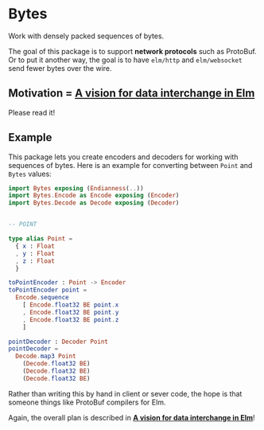 # Bytes

Work with densely packed sequences of bytes.

The goal of this package is to support **network protocols** such as ProtoBuf. Or to put it another way, the goal is to have `elm/http` and `elm/websocket` send fewer bytes over the wire.


## Motivation = [A vision for data interchange in Elm](https://gist.github.com/evancz/1c5f2cf34939336ecb79b97bb89d9da6)

Please read it!


## Example

This package lets you create encoders and decoders for working with sequences of bytes. Here is an example for converting between `Point` and `Bytes` values:

```elm
import Bytes exposing (Endianness(..))
import Bytes.Encode as Encode exposing (Encoder)
import Bytes.Decode as Decode exposing (Decoder)


-- POINT

type alias Point =
  { x : Float
  , y : Float
  , z : Float
  }

toPointEncoder : Point -> Encoder
toPointEncoder point =
  Encode.sequence
    [ Encode.float32 BE point.x
    , Encode.float32 BE point.y
    , Encode.float32 BE point.z
    ]

pointDecoder : Decoder Point
pointDecoder =
  Decode.map3 Point
    (Decode.float32 BE)
    (Decode.float32 BE)
    (Decode.float32 BE)
```

Rather than writing this by hand in client or sever code, the hope is that someone things like ProtoBuf compilers for Elm.

Again, the overall plan is described in [**A vision for data interchange in Elm**](https://gist.github.com/evancz/1c5f2cf34939336ecb79b97bb89d9da6)!